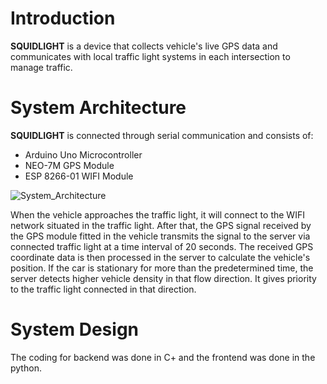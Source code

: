 # Introduction

**SQUIDLIGHT** is a device that collects vehicle's live GPS data and communicates with local traffic light systems in each intersection to manage traffic.

# System Architecture 
**SQUIDLIGHT** is connected through serial communication and consists of:
* Arduino Uno Microcontroller 
* NEO-7M GPS Module
* ESP 8266-01 WIFI Module

![System_Architecture](https://user-images.githubusercontent.com/65053335/216851263-bc5d315c-0291-4ccc-b95c-844d03c7969f.png)

When the vehicle approaches the traffic light, it will connect to the WIFI network situated in the traffic light. After that, the GPS signal received by the GPS module fitted in the vehicle transmits the signal to the server via connected traffic light at a time interval of 20 seconds. The received GPS coordinate data is then processed in the server to calculate the vehicle's position. If the car is stationary for more than the predetermined time, the server detects higher vehicle density in that flow direction. It gives priority to the traffic light connected in that direction.

# System Design 

The coding for backend was done in C+ and the frontend was done in the python. 